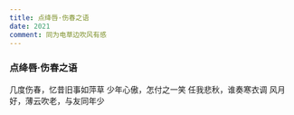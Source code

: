 ```yaml
---
title: 点绛唇·伤春之语
date: 2021
comment: 同为电草边吹风有感
---
```

### 点绛唇·伤春之语

几度伤春，忆昔旧事如萍草
少年心傲，怎付之一笑
任我悲秋，谁奏寒衣调
风月好，薄云吹老，与友同年少